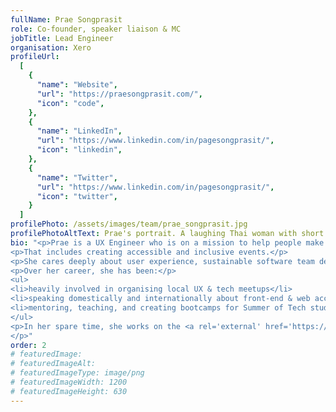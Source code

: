 ```yaml
---
fullName: Prae Songprasit
role: Co-founder, speaker liaison & MC
jobTitle: Lead Engineer
organisation: Xero
profileUrl:
  [
    {
      "name": "Website",
      "url": "https://praesongprasit.com/",
      "icon": "code",
    },
    {
      "name": "LinkedIn",
      "url": "https://www.linkedin.com/in/pagesongprasit/",
      "icon": "linkedin",
    },
    {
      "name": "Twitter",
      "url": "https://www.linkedin.com/in/pagesongprasit/",
      "icon": "twitter",
    }
  ]
profilePhoto: /assets/images/team/prae_songprasit.jpg
profilePhotoAltText: Prae's portrait. A laughing Thai woman with short dark hair. She's wearing a large pair of dark rimmed glases, and a shirt layered with a jumper.
bio: "<p>Prae is a UX Engineer who is on a mission to help people make more accessible web products.</p>
<p>That includes creating accessible and inclusive events.</p>
<p>She cares deeply about user experience, sustainable software team development, cross discipline collaboration, and growing front-end capabilities in and out of organisations.</p>
<p>Over her career, she has been:</p>
<ul>
<li>heavily involved in organising local UX & tech meetups</li>
<li>speaking domestically and internationally about front-end & web accessibility</li>
<li>mentoring, teaching, and creating bootcamps for Summer of Tech students</li>
</ul>
<p>In her spare time, she works on the <a rel='external' href='https://webaccessclub.com'>Web Access Club podcast</a>, learn to paint watercolours, eat around town, and practise Kyudo (Japanese archery).
</p>"
order: 2
# featuredImage:
# featuredImageAlt:
# featuredImageType: image/png
# featuredImageWidth: 1200
# featuredImageHeight: 630
---
```

